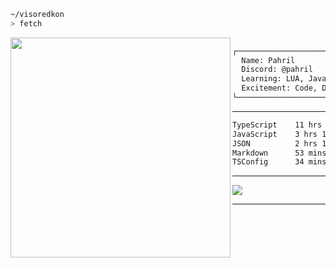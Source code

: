 ```sh
~/visoredkon
> fetch
```

<img align="left" src="https://github.com/visoredkon.png" width="352" />

```bat
                        USER: pahril@github
┌────────────────────────────────────────────────────────────────┐
  Name: Pahril
  Discord: @pahril
  Learning: LUA, Javascript, Python, Java, WebDev
  Excitement: Code, DevOps, and everything related to technology
└────────────────────────────────────────────────────────────────┘
```
-------

<!--START_SECTION:waka-->

```txt
TypeScript    11 hrs 17 mins  ###############----------   59.71 %
JavaScript    3 hrs 12 mins   ####---------------------   16.97 %
JSON          2 hrs 17 mins   ###----------------------   12.11 %
Markdown      53 mins         #------------------------   04.69 %
TSConfig      34 mins         #------------------------   03.02 %
```

<!--END_SECTION:waka-->

-------

![](https://komarev.com/ghpvc/?username=visoredkon&label=Profile+views+since+May+10,+2023)

*************
